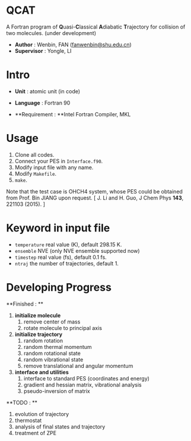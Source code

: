 # QCAT

A Fortran program of **Q**uasi-**C**lassical **A**diabatic **T**rajectory for collision of two molecules. (under development)

- **Author** : Wenbin, FAN (fanwenbin@shu.edu.cn)
- **Supervisor** : Yongle, LI

# Intro

* **Unit** : atomic unit (in code)

* **Language** : Fortran 90
* **Requirement : **Intel Fortran Compiler, MKL

# Usage

1. Clone all codes. 
2. Connect your PES in `Interface.f90`. 
3. Modify input file with any name. 
4. Modify `Makefile`. 
5. `make`. 

Note that the test case is OHCH4 system, whose PES could be obtained from Prof. Bin JIANG upon request. [ J. Li and H. Guo, J Chem Phys **143**, 221103 (2015). ]

# Keyword in input file

* `temperature` real value (K), default 298.15 K. 
* `ensemble` NVE (only NVE ensemble supported now)
* `timestep` real value (fs), default 0.1 fs. 
* `ntraj` the number of trajectories, default 1. 

# Developing Progress

**Finished : **

1. **initialize molecule**
   1. remove center of mass
   2. rotate molecule to principal axis
2. **initialize trajectory**
   1. random rotation
   2. random thermal momentum
   3. random rotational state
   4. random vibrational state
   5. remove translational and angular momentum
3. **interface and utilities**
   1. interface to standard PES (coordinates and energy)
   2. gradient and hessian matrix, vibrational analysis
   3. pseudo-inversion of matrix

**TODO : **

1. evolution of trajectory
2. thermostat
3. analysis of final states and trajectory
4. treatment of ZPE